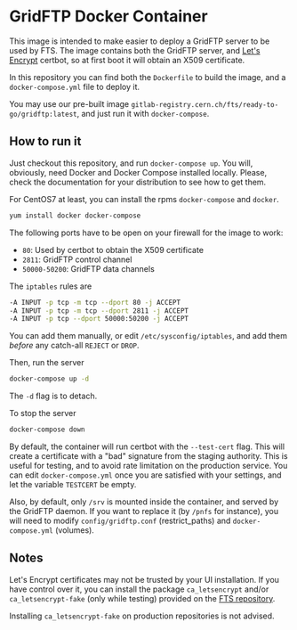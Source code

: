 GridFTP Docker Container
========================
This image is intended to make easier to deploy a GridFTP server to be used by FTS. The image contains
both the GridFTP server, and [Let's Encrypt](https://letsencrypt.org/) certbot, so at first boot it will
obtain an X509 certificate.

In this repository you can find both the `Dockerfile` to build the image,
and a `docker-compose.yml` file to deploy it.

You may use our pre-built image `gitlab-registry.cern.ch/fts/ready-to-go/gridftp:latest`,
and just run it with `docker-compose`.

## How to run it
Just checkout this repository, and run `docker-compose up`. You will, obviously,
need Docker and Docker Compose installed locally. Please, check the documentation
for your distribution to see how to get them.

For CentOS7 at least, you can install the rpms `docker-compose` and `docker`.

```bash
yum install docker docker-compose
```

The following ports have to be open on your firewall for the image to work:

* `80`: Used by certbot to obtain the X509 certificate
* `2811`: GridFTP control channel
*  `50000-50200`: GridFTP data channels

The `iptables` rules are

```bash
-A INPUT -p tcp -m tcp --dport 80 -j ACCEPT
-A INPUT -p tcp -m tcp --dport 2811 -j ACCEPT
-A INPUT -p tcp --dport 50000:50200 -j ACCEPT
```

You can add them manually, or edit `/etc/sysconfig/iptables`, and add them *before* any catch-all
`REJECT` or `DROP`.

Then, run the server

```bash
docker-compose up -d
```

The `-d` flag is to detach.

To stop the server

```bash
docker-compose down
```

By default, the container will run certbot with the `--test-cert` flag. This will create a certificate
with a "bad" signature from the staging authority.
This is useful for testing, and to avoid rate limitation on the production service. You can edit
`docker-compose.yml` once you are satisfied with your settings, and let the variable `TESTCERT` be empty.

Also, by default, only `/srv` is mounted inside the container, and served by the GridFTP daemon.
If you want to replace it (by `/pnfs` for instance), you will need to modify `config/gridftp.conf` (restrict\_paths)
and `docker-compose.yml` (volumes).

## Notes
Let's Encrypt certificates may not be trusted by your UI installation. If you have control over it, you can
install the package `ca_letsencrypt` and/or `ca_letsencrypt-fake` (only while testing) provided
on the [FTS repository](http://fts-repo.web.cern.ch/fts-repo/testing/).

Installing `ca_letsencrypt-fake` on production repositories is not advised.
